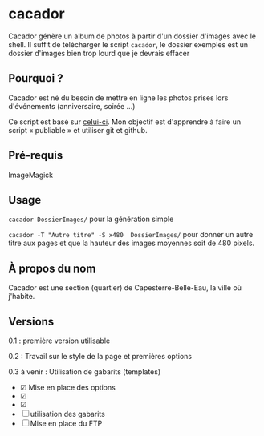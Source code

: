cacador
=============

Cacador génère un album de photos à partir d'un dossier d'images avec le shell.
Il suffit de télécharger le script `cacador`, le dossier exemples est un dossier d'images bien trop lourd que je devrais effacer

Pourquoi ?
----------

Cacador est né du besoin de mettre en ligne les photos prises lors d'événements (anniversaire, soirée ...)

Ce script est basé sur [celui-ci](https://github.com/gawen947/gallery). Mon objectif est d'apprendre à faire un script « publiable » et utiliser git et github.

Pré-requis
------------
ImageMagick



Usage
-----

`cacador DossierImages/` pour la génération simple

`cacador -T "Autre titre" -S x480  DossierImages/` pour donner un autre titre aux pages et que la hauteur des images moyennes soit de 480 pixels.



À propos du nom
---------------
Cacador est une section (quartier) de Capesterre-Belle-Eau, la ville où j'habite.




Versions
--------
0.1 : première version utilisable

0.2  : Travail sur le style de la page et premières options

0.3 à venir : Utilisation de gabarits (templates)

- ☑ Mise en place des options
- ☑ 
- ☑ 
- ☐ utilisation des gabarits
- ☐ Mise en place du FTP